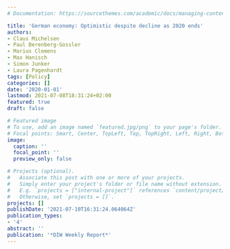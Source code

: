 ```yaml
---
# Documentation: https://sourcethemes.com/academic/docs/managing-content/

title: 'German economy: Optimistic despite decline as 2020 ends'
authors:
- Claus Michelsen
- Paul Berenberg-Gossler
- Marius Clemens
- Max Hanisch
- Simon Junker
- Laura Pagenhardt
tags: [Policy]
categories: []
date: '2020-01-01'
lastmod: 2021-07-08T18:31:24+02:00
featured: true
draft: false

# Featured image
# To use, add an image named `featured.jpg/png` to your page's folder.
# Focal points: Smart, Center, TopLeft, Top, TopRight, Left, Right, BottomLeft, Bottom, BottomRight.
image:
  caption: ''
  focal_point: ''
  preview_only: false

# Projects (optional).
#   Associate this post with one or more of your projects.
#   Simply enter your project's folder or file name without extension.
#   E.g. `projects = ["internal-project"]` references `content/project/deep-learning/index.md`.
#   Otherwise, set `projects = []`.
projects: []
publishDate: '2021-07-10T16:31:24.064064Z'
publication_types:
- '4'
abstract: ''
publication: '*DIW Weekly Report*'
---
```

